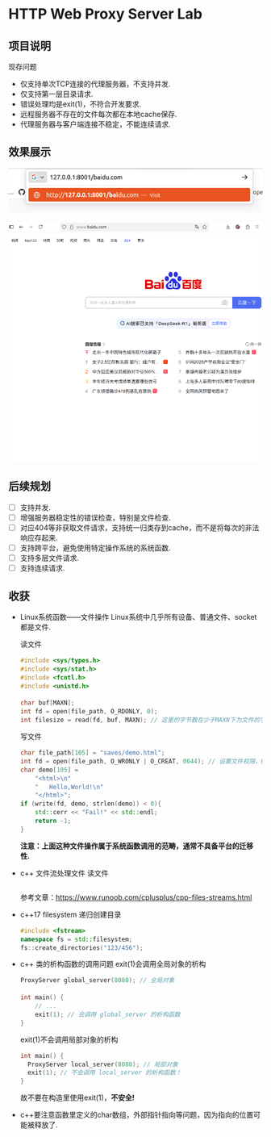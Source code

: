 # HTTP Web Proxy Server Lab

## 项目说明

现存问题
- 仅支持单次TCP连接的代理服务器，不支持并发.
- 仅支持第一层目录请求.
- 错误处理均是exit(1)，不符合开发要求.
- 远程服务器不存在的文件每次都在本地cache保存.
- 代理服务器与客户端连接不稳定，不能连续请求.

## 效果展示

![通过代理请求网页](images/a.png)

![返回结果](images/b.png)

## 后续规划

- [ ] 支持并发.
- [ ] 增强服务器稳定性的错误检查，特别是文件检查.
- [ ] 对应404等非获取文件请求，支持统一归类存到cache，而不是将每次的非法响应存起来.
- [ ] 支持跨平台，避免使用特定操作系统的系统函数.
- [ ] 支持多层文件请求.
- [ ] 支持连续请求.

## 收获

- Linux系统函数——文件操作
  Linux系统中几乎所有设备、普通文件、socket都是文件.

  读文件
  ```cpp
  #include <sys/types.h>
  #include <sys/stat.h>
  #include <fcntl.h>
  #include <unistd.h>

  char buf[MAXN];
  int fd = open(file_path, O_RDONLY, 0);
  int filesize = read(fd, buf, MAXN); // 这里的字节数在少于MAXN下为文件的字节数大小
  ```

  写文件
  ```cpp
  char file_path[105] = "saves/demo.html";
  int fd = open(file_path, O_WRONLY | O_CREAT, 0644); // 设置文件权限，0644，0不可省略，仅文件不存在时有效.
  char demo[105] = 
      "<html>\n"
      "   Hello,World!\n"
      "</html>";
  if (write(fd, demo, strlen(demo)) < 0){
      std::cerr << "Fail!" << std::endl;
      return -1;
  }
  ```

  **注意：上面这种文件操作属于系统函数调用的范畴，通常不具备平台的迁移性.**
  
- c++ 文件流处理文件
  读文件
  ```cpp
  
  ```
  参考文章：https://www.runoob.com/cplusplus/cpp-files-streams.html

- c++17 filesystem 递归创建目录
  ```cpp
  #include <fstream>
  namespace fs = std::filesystem;
  fs::create_directories("123/456");
  ```

- c++ 类的析构函数的调用问题
  exit(1)会调用全局对象的析构
  ```cpp
  ProxyServer global_server(8080); // 全局对象

  int main() {
      // ...
      exit(1); // 会调用 global_server 的析构函数
  }
  ```
  exit(1)不会调用局部对象的析构
  ```cpp
  int main() {
    ProxyServer local_server(8080); // 局部对象
    exit(1); // 不会调用 local_server 的析构函数！
  }
  ```
  故不要在构造里使用exit(1)，**不安全!**

- c++要注意函数里定义的char数组，外部指针指向等问题，因为指向的位置可能被释放了.